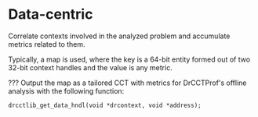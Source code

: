 # Data-centric

Correlate contexts involved in the analyzed problem and accumulate metrics related to them. 

Typically, a map is used, where the key is a 64-bit entity formed out of two 32-bit context handles and the value is any metric.

??? Output the map as a tailored CCT with metrics for DrCCTProf's offline analysis with the following function:

`drcctlib_get_data_hndl(void *drcontext, void *address);`


